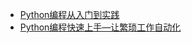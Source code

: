 * [Python编程从入门到实践](https://www.aldz.xyz/Doc/pdf/Python编程从入门到实践.pdf)
* [Python编程快速上手—让繁琐工作自动化](https://www.aldz.xyz/Doc/pdf/Python编程快速上手—让繁琐工作自动化.pdf)